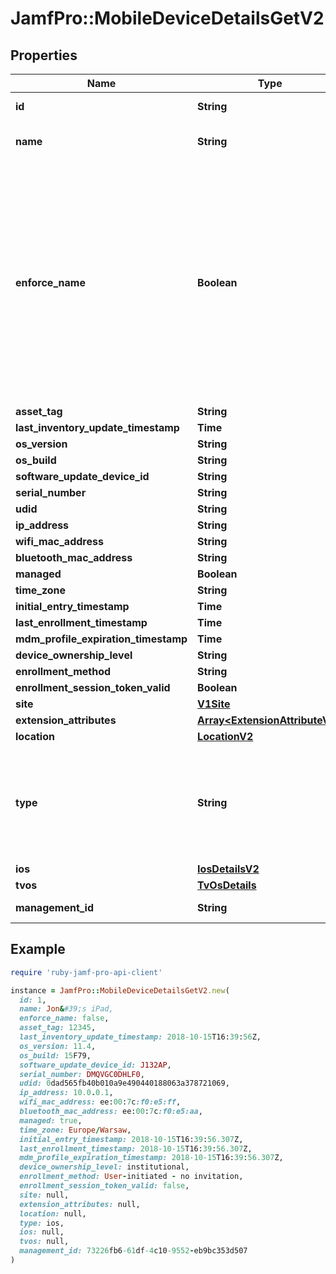 # JamfPro::MobileDeviceDetailsGetV2

## Properties

| Name | Type | Description | Notes |
| ---- | ---- | ----------- | ----- |
| **id** | **String** |  | [optional][readonly] |
| **name** | **String** | Mobile device name. | [optional] |
| **enforce_name** | **Boolean** | Enforce the mobile device name. Device must be supervised. If set to true, Jamf Pro will revert the Mobile Device Name to the ‘name’ value each time the device checks in. | [optional] |
| **asset_tag** | **String** |  | [optional] |
| **last_inventory_update_timestamp** | **Time** |  | [optional] |
| **os_version** | **String** |  | [optional] |
| **os_build** | **String** |  | [optional] |
| **software_update_device_id** | **String** |  | [optional] |
| **serial_number** | **String** |  | [optional] |
| **udid** | **String** |  | [optional] |
| **ip_address** | **String** |  | [optional] |
| **wifi_mac_address** | **String** |  | [optional] |
| **bluetooth_mac_address** | **String** |  | [optional] |
| **managed** | **Boolean** |  | [optional] |
| **time_zone** | **String** |  | [optional] |
| **initial_entry_timestamp** | **Time** |  | [optional] |
| **last_enrollment_timestamp** | **Time** |  | [optional] |
| **mdm_profile_expiration_timestamp** | **Time** |  | [optional] |
| **device_ownership_level** | **String** |  | [optional] |
| **enrollment_method** | **String** |  | [optional] |
| **enrollment_session_token_valid** | **Boolean** |  | [optional] |
| **site** | [**V1Site**](V1Site.md) |  | [optional] |
| **extension_attributes** | [**Array&lt;ExtensionAttributeV2&gt;**](ExtensionAttributeV2.md) |  | [optional] |
| **location** | [**LocationV2**](LocationV2.md) |  | [optional] |
| **type** | **String** | Based on the value of this either ios, appleTv, android objects will be populated. | [optional] |
| **ios** | [**IosDetailsV2**](IosDetailsV2.md) |  | [optional] |
| **tvos** | [**TvOsDetails**](TvOsDetails.md) |  | [optional] |
| **management_id** | **String** |  | [optional][readonly] |

## Example

```ruby
require 'ruby-jamf-pro-api-client'

instance = JamfPro::MobileDeviceDetailsGetV2.new(
  id: 1,
  name: Jon&#39;s iPad,
  enforce_name: false,
  asset_tag: 12345,
  last_inventory_update_timestamp: 2018-10-15T16:39:56Z,
  os_version: 11.4,
  os_build: 15F79,
  software_update_device_id: J132AP,
  serial_number: DMQVGC0DHLF0,
  udid: 0dad565fb40b010a9e490440188063a378721069,
  ip_address: 10.0.0.1,
  wifi_mac_address: ee:00:7c:f0:e5:ff,
  bluetooth_mac_address: ee:00:7c:f0:e5:aa,
  managed: true,
  time_zone: Europe/Warsaw,
  initial_entry_timestamp: 2018-10-15T16:39:56.307Z,
  last_enrollment_timestamp: 2018-10-15T16:39:56.307Z,
  mdm_profile_expiration_timestamp: 2018-10-15T16:39:56.307Z,
  device_ownership_level: institutional,
  enrollment_method: User-initiated - no invitation,
  enrollment_session_token_valid: false,
  site: null,
  extension_attributes: null,
  location: null,
  type: ios,
  ios: null,
  tvos: null,
  management_id: 73226fb6-61df-4c10-9552-eb9bc353d507
)
```

